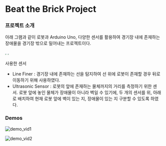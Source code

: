 # Beat the Brick Project

### 프로젝트 소개

아래 그램과 같이 로봇과  Arduino Uno, 다양한 센서를 활용하여 경기장 내에 존재하는 장애물을 경기장 밖으로 밀어내는 프로젝트이다.

<img src="https://github.com/jonghyun813/Beat-the-Brick/assets/66056087/0694ec05-da77-45d2-b528-5a428f07264d" style="zoom: 25%;" />

<img src="https://github.com/jonghyun813/Beat-the-Brick/assets/66056087/66627e07-b799-4a50-979e-c6224a5da2f0" style="zoom: 25%;" />


사용한 센서

- Line Finer : 경기장 내에 존재하는 선을 탐지하여 선 위에 로봇이 존재할 경우 뒤로 이동하기 위해 사용하였다.
- Ultrasonic Sensor : 로봇의 앞에 존재하는 물체까지의 거리를 측정하기 위한 센서. 로봇 앞에 놓인 물체가 장애물이 아니라 벽일 수 있기에, 두 개의 센서를 위, 아래로 배치하여 현재 로봇 앞에 벽이 있는 지, 장애물이 있는 지 구분할 수 있도록 하였다.



### Demos

![demo_vid1](https://github.com/jonghyun813/Beat-the-Brick/assets/66056087/7956ae20-9925-43e4-a2d6-090497394164)



![demo_vid2](https://github.com/jonghyun813/Beat-the-Brick/assets/66056087/f71362c0-4e80-4817-b6b0-62fe589aace0)



